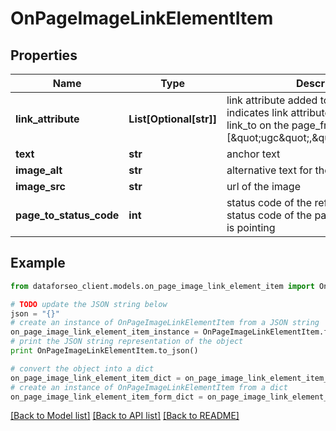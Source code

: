 # OnPageImageLinkElementItem


## Properties

Name | Type | Description | Notes
------------ | ------------- | ------------- | -------------
**link_attribute** | **List[Optional[str]]** | link attribute added to external link indicates link attributes added to the link_to on the page_from example: [\&quot;ugc\&quot;,\&quot;noopener\&quot;] | [optional] 
**text** | **str** | anchor text | [optional] 
**image_alt** | **str** | alternative text for the image | [optional] 
**image_src** | **str** | url of the image | [optional] 
**page_to_status_code** | **int** | status code of the referenced page status code of the page to which the link is pointing | [optional] 

## Example

```python
from dataforseo_client.models.on_page_image_link_element_item import OnPageImageLinkElementItem

# TODO update the JSON string below
json = "{}"
# create an instance of OnPageImageLinkElementItem from a JSON string
on_page_image_link_element_item_instance = OnPageImageLinkElementItem.from_json(json)
# print the JSON string representation of the object
print OnPageImageLinkElementItem.to_json()

# convert the object into a dict
on_page_image_link_element_item_dict = on_page_image_link_element_item_instance.to_dict()
# create an instance of OnPageImageLinkElementItem from a dict
on_page_image_link_element_item_form_dict = on_page_image_link_element_item.from_dict(on_page_image_link_element_item_dict)
```
[[Back to Model list]](../README.md#documentation-for-models) [[Back to API list]](../README.md#documentation-for-api-endpoints) [[Back to README]](../README.md)


